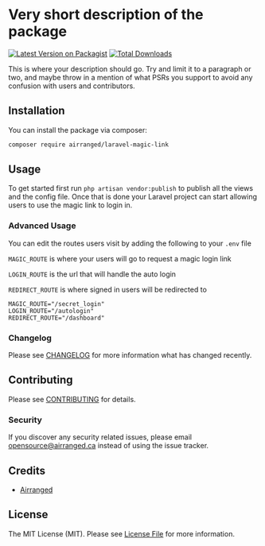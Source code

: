 # Very short description of the package

[![Latest Version on Packagist](https://img.shields.io/packagist/v/airranged/laravel-magic-link.svg?style=flat-square)](https://packagist.org/packages/airranged/laravel-magic-link)
[![Total Downloads](https://img.shields.io/packagist/dt/airranged/laravel-magic-link.svg?style=flat-square)](https://packagist.org/packages/airranged/laravel-magic-link)

This is where your description should go. Try and limit it to a paragraph or two, and maybe throw in a mention of what PSRs you support to avoid any confusion with users and contributors.

## Installation

You can install the package via composer:

```bash
composer require airranged/laravel-magic-link
```

## Usage

To get started first run `php artisan vendor:publish` to publish all the views and the config file. Once that is done your Laravel project can start allowing users to use the magic link to login in.

### Advanced Usage

You can edit the routes users visit by adding the following to your `.env` file

`MAGIC_ROUTE` is where your users will go to request a magic login link

`LOGIN_ROUTE` is the url that will handle the auto login

`REDIRECT_ROUTE` is where signed in users will be redirected to

```
MAGIC_ROUTE="/secret_login"
LOGIN_ROUTE="/autologin"
REDIRECT_ROUTE="/dashboard"
```

### Changelog

Please see [CHANGELOG](CHANGELOG.md) for more information what has changed recently.

## Contributing

Please see [CONTRIBUTING](CONTRIBUTING.md) for details.

### Security

If you discover any security related issues, please email opensource@airranged.ca instead of using the issue tracker.

## Credits

- [Airranged](https://github.com/airranged)

## License

The MIT License (MIT). Please see [License File](LICENSE.md) for more information.
